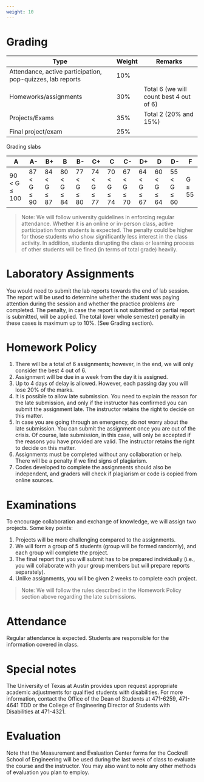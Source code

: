 ```yaml
---
weight: 10
---
```


# Grading
| Type | Weight | Remarks |
| --- | --- | --- |
| Attendance, active participation, pop-quizzes, lab reports | 10% | |
| Homeworks/assignments | 30% | Total 6 (we will count best 4 out of 6) |
| Projects/Exams | 35% | Total 2 (20% and 15%) |
| Final project/exam | 25% | |


Grading slabs

| A | A- | B+ | B | B- | C+ | C | C- | D+ | D | D- | F |
| --- | --- | --- | --- | --- | --- | --- | --- | --- | --- | --- | --- |
| 90 < G ≤ 100 | 87 < G ≤ 90 | 84 < G ≤ 87 | 80 < G ≤ 84 | 77 < G ≤ 80 | 74 < G ≤ 77 | 70 < G ≤ 74 | 67 < G ≤ 70 | 64 < G ≤ 67 | 60 < G ≤ 64 | 55 < G ≤ 60 | G ≤ 55 |


> Note: We will follow university guidelines in enforcing regular attendance. Whether it is an online or in-person class, active participation from students is expected. The penalty could be higher for those students who show significantly less interest in the class activity. In addition, students disrupting the class or learning process of other students will be fined (in terms of total grade) heavily.

# Laboratory Assignments
You would need to submit the lab reports towards the end of lab session. The report will be used to determine whether the student was paying attention during the session and whether the practice problems are completed. The penalty, in case the report is not submitted or partial report is submitted, will be applied. The total (over whole semester) penalty in these cases is maximum up to 10%. (See Grading section).

# Homework Policy
1. There will be a total of 6 assignments; however, in the end, we will only consider the best 4 out of 6.
2. Assignment will be due in a week from the day it is assigned.
3. Up to 4 days of delay is allowed. However, each passing day you will lose 20% of the marks.
4. It is possible to allow late submission. You need to explain the reason for the late submission, and only if the instructor has confirmed you can submit the assignment late. The instructor retains the right to decide on this matter.
5. In case you are going through an emergency, do not worry about the late submission. You can submit the assignment once you are out of the crisis. Of course, late submission, in this case, will only be accepted if the reasons you have provided are valid. The instructor retains the right to decide on this matter.
6. Assignments must be completed without any collaboration or help. There will be a penalty if we find signs of plagiarism. 
7. Codes developed to complete the assignments should also be independent, and graders will check if plagiarism or code is copied from online sources. 

# Examinations
To encourage collaboration and exchange of knowledge, we will assign two projects. Some key points:
1. Projects will be more challenging compared to the assignments.
2. We will form a group of 5 students (group will be formed randomly), and each group will complete the project.
3. The final report that you will submit has to be prepared individually (i.e., you will collaborate with your group members but will prepare reports separately).
4. Unlike assignments, you will be given 2 weeks to complete each project.

> Note: We will follow the rules described in the Homework Policy section above regarding the late submissions.

# Attendance
Regular attendance is expected. Students are responsible for the information covered in class.

# Special notes 
The University of Texas at Austin provides upon request appropriate academic adjustments for qualified students with disabilities. For more information, contact the Office of the Dean of Students at 471-6259, 471-4641 TDD or the College of Engineering Director of Students with Disabilities at 471-4321.

# Evaluation
Note that the Measurement and Evaluation Center forms for the Cockrell School of Engineering will be used during the last week of class to evaluate the course and the instructor. You may also want to note any other methods of evaluation you plan to employ.
